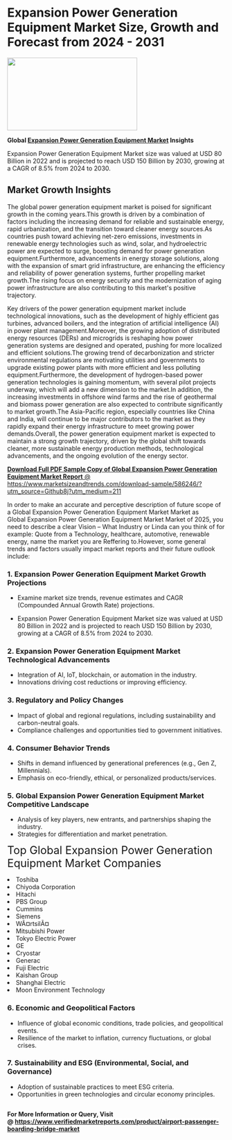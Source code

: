 <H1>Expansion Power Generation Equipment Market Size, Growth and Forecast from 2024 - 2031</H1><img class="aligncenter size-medium wp-image-584254" src="https://thirdeyenews.in/wp-content/uploads/2024/09/Global-Market-Research-300x168.jpeg" alt="" width="300" height="168" /><p><strong>Global&nbsp;<a href="https://www.marketsizeandtrends.com/download-sample/586246/?utm_source=Github8j?utm_medium=211">Expansion Power Generation Equipment Market</a> Insights</strong></p><p>Expansion Power Generation Equipment Market size was valued at USD 80 Billion in 2022 and is projected to reach USD 150 Billion by 2030, growing at a CAGR of 8.5% from 2024 to 2030.</p><p><h2>Market Growth Insights</h2> <p>The global power generation equipment market is poised for significant growth in the coming years.This growth is driven by a combination of factors including the increasing demand for reliable and sustainable energy, rapid urbanization, and the transition toward cleaner energy sources.As countries push toward achieving net-zero emissions, investments in renewable energy technologies such as wind, solar, and hydroelectric power are expected to surge, boosting demand for power generation equipment.Furthermore, advancements in energy storage solutions, along with the expansion of smart grid infrastructure, are enhancing the efficiency and reliability of power generation systems, further propelling market growth.The rising focus on energy security and the modernization of aging power infrastructure are also contributing to this market's positive trajectory.</p> <p><a href="sample-download-link"></a></p> <p>Key drivers of the power generation equipment market include technological innovations, such as the development of highly efficient gas turbines, advanced boilers, and the integration of artificial intelligence (AI) in power plant management.Moreover, the growing adoption of distributed energy resources (DERs) and microgrids is reshaping how power generation systems are designed and operated, pushing for more localized and efficient solutions.The growing trend of decarbonization and stricter environmental regulations are motivating utilities and governments to upgrade existing power plants with more efficient and less polluting equipment.Furthermore, the development of hydrogen-based power generation technologies is gaining momentum, with several pilot projects underway, which will add a new dimension to the market.In addition, the increasing investments in offshore wind farms and the rise of geothermal and biomass power generation are also expected to contribute significantly to market growth.The Asia-Pacific region, especially countries like China and India, will continue to be major contributors to the market as they rapidly expand their energy infrastructure to meet growing power demands.Overall, the power generation equipment market is expected to maintain a strong growth trajectory, driven by the global shift towards cleaner, more sustainable energy production methods, technological advancements, and the ongoing evolution of the energy sector.</p> <p><a href="more-insights-link"></p><p><span class=""><strong>Download Full PDF Sample Copy of Global Expansion Power Generation Equipment Market Report</strong> @ <a href="https://www.marketsizeandtrends.com/download-sample/586246/?utm_source=Github8j?utm_medium=211" target="_blank">https://www.marketsizeandtrends.com/download-sample/586246/?utm_source=Github8j?utm_medium=211</a></span></p><p>In order to make an accurate and perceptive description of future scope of a Global&nbsp;Expansion Power Generation Equipment Market Market as Global&nbsp;Expansion Power Generation Equipment Market Market of 2025, you need to describe a clear Vision &ndash; What Industry or Linda can you think of for example: Quote from a Technology, healthcare, automotive, renewable energy, name the market you are Reffering to.However, some general trends and factors usually impact market reports and their future outlook include:</p><h3>1.&nbsp;<strong>Expansion Power Generation Equipment Market Growth Projections</strong></h3><ul><li>Examine market size trends, revenue estimates and CAGR (Compounded Annual Growth Rate) projections.</li><li><p>Expansion Power Generation Equipment Market size was valued at USD 80 Billion in 2022 and is projected to reach USD 150 Billion by 2030, growing at a CAGR of 8.5% from 2024 to 2030.</p></li></ul><h3>2.&nbsp;<strong>Expansion Power Generation Equipment Market Technological Advancements</strong></h3><ul><li>Integration of AI, IoT, blockchain, or automation in the industry.</li><li>Innovations driving cost reductions or improving efficiency.</li></ul><h3>3.&nbsp;<strong>Regulatory and Policy Changes</strong></h3><ul><li>Impact of global and regional regulations, including sustainability and carbon-neutral goals.</li><li>Compliance challenges and opportunities tied to government initiatives.</li></ul><h3>4.&nbsp;<strong>Consumer Behavior Trends</strong></h3><ul><li>Shifts in demand influenced by generational preferences (e.g., Gen Z, Millennials).</li><li>Emphasis on eco-friendly, ethical, or personalized products/services.</li></ul><h3>5.&nbsp;<strong>Global Expansion Power Generation Equipment Market Competitive Landscape</strong></h3><ul><li>Analysis of key players, new entrants, and partnerships shaping the industry.</li><li>Strategies for differentiation and market penetration.</li></ul><p data-pm-slice="1 1 []"><span style="color: inherit; font-family: inherit; font-size: 25px;">Top Global Expansion Power Generation Equipment Market Companies</span></p><div class="" data-test-id=""><p><li>Toshiba</li><li> Chiyoda Corporation</li><li> Hitachi</li><li> PBS Group</li><li> Cummins</li><li> Siemens</li><li> WÃ¤rtsilÃ¤</li><li> Mitsubishi Power</li><li> Tokyo Electric Power</li><li> GE</li><li> Cryostar</li><li> Generac</li><li> Fuji Electric</li><li> Kaishan Group</li><li> Shanghai Electric</li><li> Moon Environment Technology</li></p></div><h3>6.&nbsp;<strong>Economic and Geopolitical Factors</strong></h3><ul><li>Influence of global economic conditions, trade policies, and geopolitical events.</li><li>Resilience of the market to inflation, currency fluctuations, or global crises.</li></ul><h3>7.&nbsp;<strong>Sustainability and ESG (Environmental, Social, and Governance)</strong></h3><ul><li>Adoption of sustainable practices to meet ESG criteria.</li><li>Opportunities in green technologies and circular economy principles.</li></ul><h2><strong style="font-size: 14px;">For More Information or Query, Visit @&nbsp;</strong><a style="background-color: #ffffff; font-size: 14px;" href="https://www.marketsizeandtrends.com/report/expansion-power-generation-equipment-market/" target="_blank">https://www.verifiedmarketreports.com/product/airport-passenger-boarding-bridge-market</a></h2>